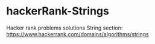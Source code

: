 # hackerRank-Strings

Hacker rank problems solutions String section: https://www.hackerrank.com/domains/algorithms/strings
